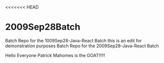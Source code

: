 <<<<<<< HEAD
# 2009Sep28Batch
Batch Repo for the 1009Sep28-Java-React Batch
this is an edit for demonstration purposes
Batch Repo for the 2009Sep28-Java-React Batch

Hello Everyone Patrick Mahomes is the GOAT!!!!!


